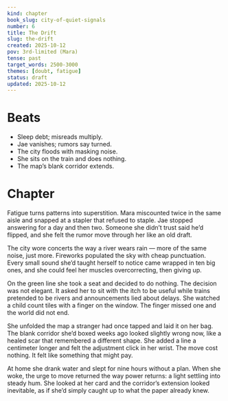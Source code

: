 ```yaml
---
kind: chapter
book_slug: city-of-quiet-signals
number: 6
title: The Drift
slug: the-drift
created: 2025-10-12
pov: 3rd-limited (Mara)
tense: past
target_words: 2500-3000
themes: [doubt, fatigue]
status: draft
updated: 2025-10-12
---
```


# Beats
- Sleep debt; misreads multiply.
- Jae vanishes; rumors say turned.
- The city floods with masking noise.
- She sits on the train and does nothing.
- The map’s blank corridor extends.

# Chapter
Fatigue turns patterns into superstition. Mara miscounted twice in the same aisle and snapped at a stapler that refused to staple. Jae stopped answering for a day and then two. Someone she didn’t trust said he’d flipped, and she felt the rumor move through her like an old draft.

The city wore concerts the way a river wears rain — more of the same noise, just more. Fireworks populated the sky with cheap punctuation. Every small sound she’d taught herself to notice came wrapped in ten big ones, and she could feel her muscles overcorrecting, then giving up.

On the green line she took a seat and decided to do nothing. The decision was not elegant. It asked her to sit with the itch to be useful while trains pretended to be rivers and announcements lied about delays. She watched a child count tiles with a finger on the window. The finger missed one and the world did not end.

She unfolded the map a stranger had once tapped and laid it on her bag. The blank corridor she’d boxed weeks ago looked slightly wrong now, like a healed scar that remembered a different shape. She added a line a centimeter longer and felt the adjustment click in her wrist. The move cost nothing. It felt like something that might pay.

At home she drank water and slept for nine hours without a plan. When she woke, the urge to move returned the way power returns: a light settling into steady hum. She looked at her card and the corridor’s extension looked inevitable, as if she’d simply caught up to what the paper already knew.
